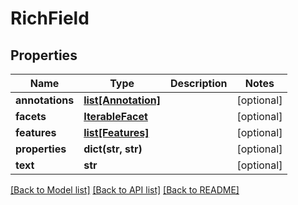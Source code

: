 # RichField

## Properties
Name | Type | Description | Notes
------------ | ------------- | ------------- | -------------
**annotations** | [**list[Annotation]**](Annotation.md) |  | [optional] 
**facets** | [**IterableFacet**](IterableFacet.md) |  | [optional] 
**features** | [**list[Features]**](Features.md) |  | [optional] 
**properties** | **dict(str, str)** |  | [optional] 
**text** | **str** |  | [optional] 

[[Back to Model list]](../README.md#documentation-for-models) [[Back to API list]](../README.md#documentation-for-api-endpoints) [[Back to README]](../README.md)


